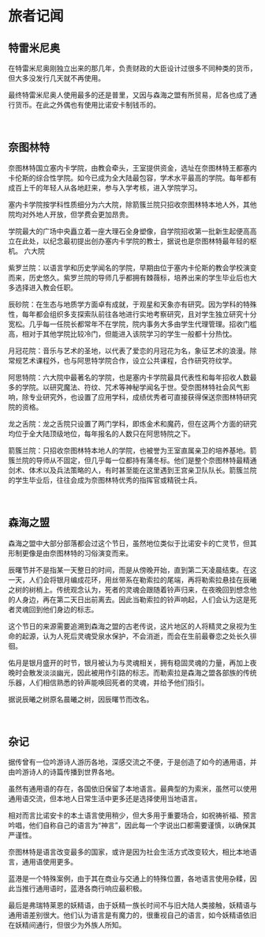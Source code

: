 # 旅者记闻
## 特雷米尼奥

在特雷米尼奥刚独立出来的那几年，负责财政的大臣设计过很多不同种类的货币，但大多没发行几天就不再使用。

最终特雷米尼奥人使用最多的还是普里，又因与森海之盟有所贸易，尼各也成了通行货币。在此之外偶也有使用比诺安卡制钱币的。

<br>

## 奈图林特

奈图林特国立塞内卡学院，由教会牵头，王室提供资金，选址在奈图林特王都塞内卡伦斯的综合性学院。如今已成为全大陆最包容，学术水平最高的学院。每年都有成百上千的年轻人从各地赶来，参与入学考核，进入学院学习。

塞内卡学院按学科性质细分为六大院，除箭簇兰院只招收奈图林特本地人外，其他院均对外地人开放，但学费会更加昂贵。

学院最大的广场中央矗立着一座大理石全身塑像，自学院招收第一批新生起便高高立在此处，以纪念最初提出创办塞内卡学院的教士，据说也是奈图林特最年轻的枢机。
六大院

紫罗兰院：以语言学和历史学闻名的学院，早期由位于塞内卡伦斯的教会学校演变而来，历史悠久。紫罗兰院的导师几乎都拥有棘薇标，培养出来的学生毕业后也大多选择进入教会任职。

辰砂院：在生态与地质学方面卓有成就，于观星和天象亦有研究。因为学科的特殊性，每年都会组织多支探索队前往各地进行实地考察研究，且对学生独立研究十分宽松。几乎每一任院长都常年不在学院，院内事务大多由学生代理管理。招收门槛高，相对于其他学院比较冷门，但能进入该院学习的学生一般都十分热忱。

月冠花院：音乐与艺术的圣地，以代表了爱恋的月冠花为名，象征艺术的浪漫。除常规艺术课程外，也与阿思特学院合作，设立公共课程，合作研究符纹学。

阿思特院：六大院中最著名的学院，也是塞内卡学院最具代表性和每年招收人数最多的学院。以研究魔法、符纹、咒术等神秘学闻名于世。受奈图林特社会风气影响，除专业研究外，也设置了应用学科，成绩优秀者可直接获得保送奈图林特研究院的资格。

龙之舌院：龙之舌院只设置了两门学科，即炼金术和魔药，但在这两个方面的研究均位于全大陆顶级地位，每年报名的人数只在阿思特院之下。

箭簇兰院：只招收奈图林特本地人的学院，也被誉为王室直属亲卫的培养基地。箭簇兰院的导师从不固定，但几乎每一位都持有蒲冬标。他们是整个奈图林特最精通剑术、体术以及兵法策略的人，有时甚至能在这里遇到王宫亲卫队队长。箭簇兰院的学生毕业后，往往会成为奈图林特优秀的指挥官或精锐士兵。

<br>

## 森海之盟

森海之盟中大部分部落都会过这个节日，虽然地位类似于比诺安卡的亡灵节，但其形制更像是由奈图林特的习俗演变而来。

辰曙节并不是指某一天整日的时间，而是从傍晚开始，直到第二天凌晨结束。在这一天，人们会将银月编成花环，用丝带系在勒索拉的尾端，再将勒索拉悬挂在辰曦之树的树梢上。传统观念认为，死者的灵魂会跟随着铃声归来，在夜晚回到想念他的人身边，再在第二天日出前离去。因此当勒索拉的铃声响起，人们会认为这是死者灵魂回到他们身边的标志。

这个节日的来源需要追溯到森海之盟的古老传说，这片地区的人将精灵之泉视为生命的起源，认为人死后灵魂受泉水保护，不会消逝，而会在生前最眷恋之处长久徘徊。

佑月是银月盛开的时节，银月被认为与灵魂相关，拥有稳固灵魂的力量，再加上夜晚时会散发淡淡幽光，因此被用作引路的标志。而勒索拉是森海之盟各部族的传统乐器，人们相信熟悉的铃声能唤回死者的灵魂，并给予他们指引。

据说辰曦之树原名晨曦之树，因辰曙节而改名。

<br>

## 杂记

据传曾有一位吟游诗人游历各地，深感交流之不便，于是创造了如今的通用语，并由吟游诗人的诗篇传播到世界各地。

虽然有通用语的存在，各国依旧保留了本地语言。最典型的为索米，虽然可以使用通用语交流，但本地人日常生活中更多还是选择使用当地语言。

相对而言比诺安卡的本土语言使用稍少，但大多用于重要场合，如祝祷祈福、预言吟唱，他们自称自己的语言为“神言”，因此每一个字说出口都需要谨慎，以确保其严谨性。

奈图林特是语言改变最多的国家，或许是因为社会生活方式改变较大，相比本地语言，通用语使用更多。

蓝港是一个特殊案例，由于其在商业与交通上的特殊位置，各地语言使用杂糅，因此当推行通用语时，蓝港各商行响应最积极。

最后是弗瑞特莱恩的妖精语，由于妖精一族长时间不与旧大陆人类接触，妖精语与通用语差别很大。他们认为语言是有魔力的，很重视自己的语言，如今妖精语依旧在妖精间通行，但很少为外族人所知。

<br>
